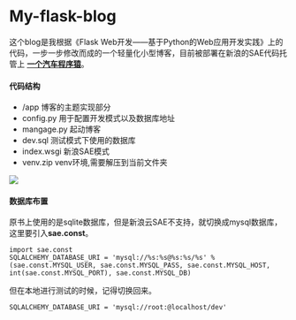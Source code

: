 # My-flask-blog
这个blog是我根据《Flask Web开发——基于Python的Web应用开发实践》上的代码，一步一步修改而成的一个轻量化小型博客，目前被部署在新浪的SAE代码托管上 **[一个汽车程序猿](http://iron.applinzi.com)**。

#### 代码结构
- /app 博客的主题实现部分 
- config.py 用于配置开发模式以及数据库地址
- mangage.py 起动博客
- dev.sql 测试模式下使用的数据库
- index.wsgi 新浪SAE模式
- venv.zip venv环境,需要解压到当前文件夹

![](https://i.imgur.com/iZPv09g.png)
#### 数据库布置
原书上使用的是sqlite数据库，但是新浪云SAE不支持，就切换成mysql数据库，这里要引入**sae.const**。

    import sae.const
    SQLALCHEMY_DATABASE_URI = 'mysql://%s:%s@%s:%s/%s' % (sae.const.MYSQL_USER, sae.const.MYSQL_PASS, sae.const.MYSQL_HOST, int(sae.const.MYSQL_PORT), sae.const.MYSQL_DB)
但在本地进行测试的时候，记得切换回来。

    SQLALCHEMY_DATABASE_URI = 'mysql://root:@localhost/dev'

